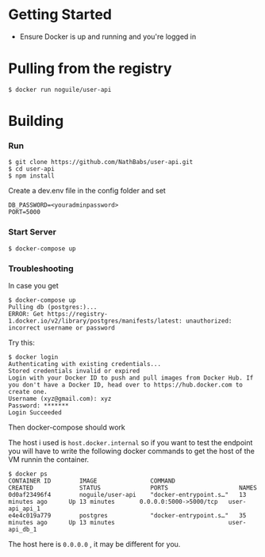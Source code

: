 # Getting Started

* Ensure Docker is up and running and you're logged in

# Pulling from the registry
```
$ docker run noguile/user-api
```

# Building

### Run
```
$ git clone https://github.com/NathBabs/user-api.git
$ cd user-api
$ npm install
```
  
Create a dev.env file in the config folder and set
```
DB_PASSWORD=<youradminpassword>
PORT=5000
```
### Start Server
```
$ docker-compose up
```

### Troubleshooting
In case you get 
```
$ docker-compose up
Pulling db (postgres:)...
ERROR: Get https://registry-1.docker.io/v2/library/postgres/manifests/latest: unauthorized: incorrect username or password
```

Try this:
```
$ docker login
Authenticating with existing credentials...
Stored credentials invalid or expired
Login with your Docker ID to push and pull images from Docker Hub. If you don't have a Docker ID, head over to https://hub.docker.com to create one.
Username (xyz@gmail.com): xyz
Password: *******
Login Succeeded
```
Then docker-compose should work

The host i used is ```host.docker.internal``` so if you want to test the endpoint you will have to write the following docker commands to get the host of the VM runnin the container.
```
$ docker ps
CONTAINER ID        IMAGE               COMMAND                  CREATED             STATUS              PORTS                    NAMES  
0d0af23496f4        noguile/user-api    "docker-entrypoint.s…"   13 minutes ago      Up 13 minutes       0.0.0.0:5000->5000/tcp   user-api_api_1
e4e4c019a779        postgres            "docker-entrypoint.s…"   35 minutes ago      Up 13 minutes                                user-api_db_1
```

The host here is ```0.0.0.0``` , it may be different for you.
